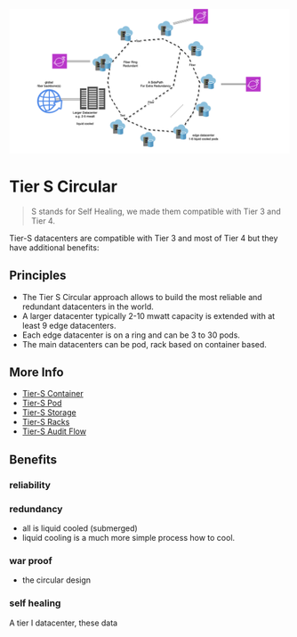 ![](img/tieri_circular.png)

# Tier S Circular

> S stands for Self Healing, we made them compatible with Tier 3 and Tier 4.

Tier-S datacenters are compatible with Tier 3 and most of Tier 4 but they have additional benefits:



## Principles

- The Tier S Circular approach allows to build the most reliable and redundant datacenters in the world.
- A larger datacenter typically 2-10 mwatt capacity is extended with at least 9 edge datacenters.
- Each edge datacenter is on a ring and can be 3 to 30 pods.
- The main datacenters can be pod, rack based on container based.

## More Info

- [Tier-S Container](tier-s-container.md)
- [Tier-S Pod](tier-s-pod.md)
- [Tier-S Storage](tier-s-quantum-safe-storage.md)
- [Tier-S Racks](tier-s-racks.md)
- [Tier-S Audit Flow](tier-s-audit-flow.md)

## Benefits

### reliability

### redundancy

- all is liquid cooled (submerged)
- liquid cooling is a much more simple process how to cool.

### war proof

- the circular design 

### self healing

A tier I datacenter, these data

